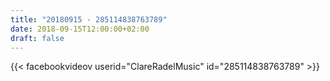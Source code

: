 ```yaml
---
title: "20180915 - 285114838763789"
date: 2018-09-15T12:00:00+02:00
draft: false
---
```


{{< facebookvideov userid="ClareRadelMusic" id="285114838763789" >}}